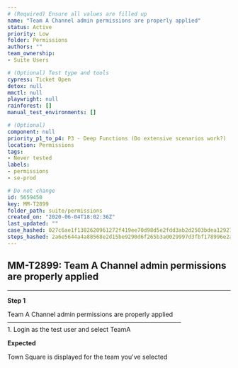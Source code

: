 ```yaml
---
# (Required) Ensure all values are filled up
name: "Team A Channel admin permissions are properly applied"
status: Active
priority: Low
folder: Permissions
authors: ""
team_ownership: 
- Suite Users

# (Optional) Test type and tools
cypress: Ticket Open
detox: null
mmctl: null
playwright: null
rainforest: []
manual_test_environments: []

# (Optional)
component: null
priority_p1_to_p4: P3 - Deep Functions (Do extensive scenarios work?)
location: Permissions
tags: 
- Never tested
labels: 
- permissions
- se-prod

# Do not change
id: 5659450
key: MM-T2899
folder_path: suite/permissions
created_on: "2020-06-04T18:02:36Z"
last_updated: ""
case_hashed: 027c6ae1f1382620961272f419ee70d98d5e2fdd3ab2d2503bdea12927a495fad94fe57731a649fbf5d7db8cf7bc9f30
steps_hashed: 2a6e5644a4a88568e2d15be9290d6f265b3a0029997d3fbf178996e2a8437fc551be8bf509f355c724b36bcdca0592cb
---
```


## MM-T2899: Team A Channel admin permissions are properly applied

---

**Step 1**

Team A Channel admin permissions are properly applied\
————————————————————————————\
1\. Login as the test user and select TeamA

**Expected**

Town Square is displayed for the team you've selected
